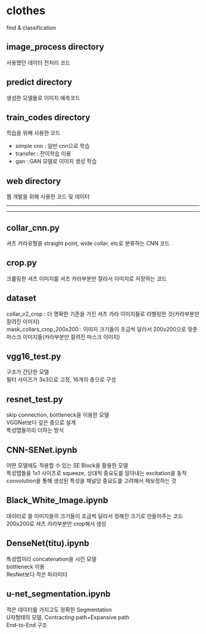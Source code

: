 # clothes
find &amp; classification

## image_process directory
사용했던 데이터 전처리 코드

## predict directory
생성한 모델들로 이미지 예측코드

## train_codes directory
학습을 위해 사용한 코드
- simple cnn : 일반 cnn으로 학습
- transfer : 전이학습 이용
- gan : GAN 모델로 이미지 생성 학습

## web directory
웹 개발을 위해 사용한 코드 및 데이터

***
***

## collar_cnn.py
셔츠 카라유형을 straight point, wide collar, etc로 분류하는 CNN 코드

## crop.py
크롤링한 셔츠 이미지를 셔츠 카라부분만 잘라서 이미지로 저장하는 코드

## dataset
collar_v2_crop : 더 명확한 기준을 가진 셔츠 카라 이미지들로 라벨링한 것(카라부분만 잘려진 이미지)\
mask_collars_crop_200x200 : 이미지 크기들이 조금씩 달라서 200x200으로 맞춘 마스크 이미지들(카라부분만 잘려진 마스크 이미지)

## vgg16_test.py
구조가 간단한 모델\
필터 사이즈가 3x3으로 고정, 16개의 층으로 구성

## resnet_test.py
skip connection, bottleneck을 이용한 모델\
VGGNet보다 깊은 층으로 설계\
특성맵들끼리 더하는 방식

## CNN-SENet.ipynb
어떤 모델에도 적용할 수 있는 SE Block을 활용한 모델\
특성맵들을 1x1 사이즈로 squeeze, 상대적 중요도를 알아내는 excitation을 동작
convolution을 통해 생성된 특성을 채널당 중요도를 고려해서 재보정하는 것

## Black_White_Image.ipynb
데이터로 쓸 이미지들의 크기들이 조금씩 달라서 정해진 크기로 만들어주는 코드\
200x200로 셔츠 카라부분만 crop해서 생성

## DenseNet(titu).ipynb
특성맵끼리 concatenation을 시킨 모델\
bottleneck 이용\
ResNet보다 적은 파라미터 

## u-net_segmentation.ipynb
적은 데이터를 가지고도 정확한 Segmentation\
U자형태의 모델, Contracting path+Expansive path\
End-to-End 구조
